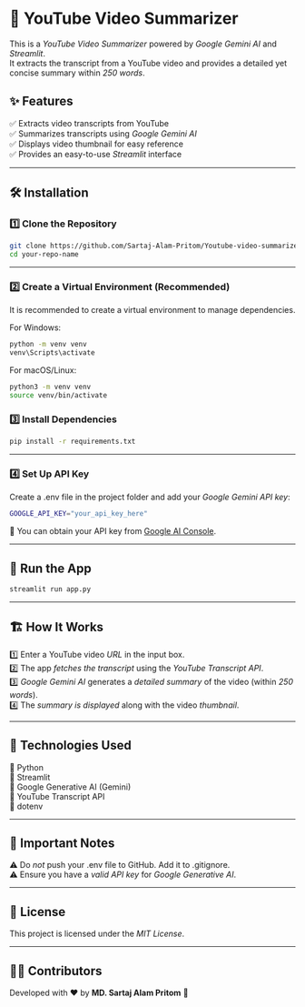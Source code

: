 # 🎥 YouTube Video Summarizer  

This is a *YouTube Video Summarizer* powered by *Google Gemini AI* and *Streamlit*.  
It extracts the transcript from a YouTube video and provides a detailed yet concise summary within *250 words*.  

## ✨ Features  
✅ Extracts video transcripts from YouTube  
✅ Summarizes transcripts using *Google Gemini AI*  
✅ Displays video thumbnail for easy reference  
✅ Provides an easy-to-use *Streamlit* interface  

---

## 🛠 Installation  

### 1️⃣ Clone the Repository  
```sh
git clone https://github.com/Sartaj-Alam-Pritom/Youtube-video-summarizer-llm-app.git
cd your-repo-name
```
---

### 2️⃣ Create a Virtual Environment (Recommended)  
It is recommended to create a virtual environment to manage dependencies.  

For Windows:  
```sh
python -m venv venv
venv\Scripts\activate
```
For macOS/Linux:  
```sh
python3 -m venv venv
source venv/bin/activate
```

### 3️⃣ Install Dependencies  
```sh
pip install -r requirements.txt
```

---

### 4️⃣ Set Up API Key  
Create a .env file in the project folder and add your *Google Gemini API key*:  
```sh
GOOGLE_API_KEY="your_api_key_here"
```
🔹 You can obtain your API key from [Google AI Console](https://ai.google.dev/).  

---

## 🚀 Run the App  
```sh
streamlit run app.py
```

---

## 🏗 How It Works  
1️⃣ Enter a YouTube video *URL* in the input box.  
2️⃣ The app *fetches the transcript* using the *YouTube Transcript API*.  
3️⃣ *Google Gemini AI* generates a *detailed summary* of the video (within *250 words*).  
4️⃣ The *summary is displayed* along with the video *thumbnail*.  

---

## 📌 Technologies Used  
🔹 Python  
🔹 Streamlit  
🔹 Google Generative AI (Gemini)  
🔹 YouTube Transcript API  
🔹 dotenv 

---

## 🛑 Important Notes  
⚠ Do *not* push your .env file to GitHub. Add it to .gitignore.  
⚠ Ensure you have a *valid API key* for *Google Generative AI*. 

---

## 📜 License  
This project is licensed under the *MIT License*.

---

## 👩‍💻 Contributors
Developed with ❤️ by **MD. Sartaj Alam Pritom** 🚀


